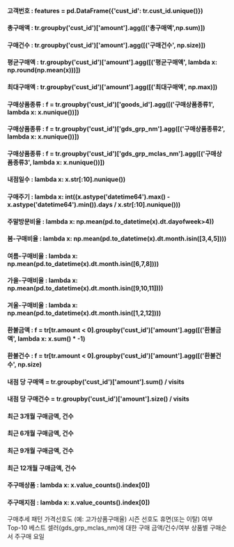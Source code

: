 #### 고객번호 : features = pd.DataFrame({'cust_id': tr.cust_id.unique()})
#### 총구매액 : tr.groupby('cust_id')['amount'].agg([('총구매액',np.sum)])
#### 구매건수 : tr.groupby('cust_id')['amount'].agg([('구매건수', np.size)])
#### 평균구매액 : tr.groupby('cust_id')['amount'].agg([('평균구매액', lambda x: np.round(np.mean(x)))])
#### 최대구매액 : tr.groupby('cust_id')['amount'].agg([('최대구매액', np.max)])
#### 구매상품종류 : f = tr.groupby('cust_id')['goods_id'].agg([('구매상품종류1', lambda x: x.nunique())])
#### 구매상품종류 : f = tr.groupby('cust_id')['gds_grp_nm'].agg([('구매상품종류2', lambda x: x.nunique())])
#### 구매상품종류 : f = tr.groupby('cust_id')['gds_grp_mclas_nm'].agg([('구매상품종류3', lambda x: x.nunique())])
#### 내점일수 : lambda x: x.str[:10].nunique())
#### 구매주기 : lambda x: int((x.astype('datetime64').max() - x.astype('datetime64').min()).days / x.str[:10].nunique()))
#### 주말방문비율 : lambda x: np.mean(pd.to_datetime(x).dt.dayofweek>4))
#### 봄-구매비율 : lambda x: np.mean(pd.to_datetime(x).dt.month.isin([3,4,5])))
#### 여름-구매비율 : lambda x: np.mean(pd.to_datetime(x).dt.month.isin([6,7,8])))
#### 가을-구매비율 : lambda x: np.mean(pd.to_datetime(x).dt.month.isin([9,10,11])))
#### 겨울-구매비율 : lambda x: np.mean(pd.to_datetime(x).dt.month.isin([1,2,12])))
#### 환불금액 : f = tr[tr.amount < 0].groupby('cust_id')['amount'].agg([('환불금액', lambda x: x.sum() * -1)
#### 환불건수 : f = tr[tr.amount < 0].groupby('cust_id')['amount'].agg([('환불건수', np.size)
#### 내점 당 구매액 = tr.groupby('cust_id')['amount'].sum() / visits
#### 내점 당 구매건수 = tr.groupby('cust_id')['amount'].size() / visits
#### 최근 3개월 구매금액, 건수
#### 최근 6개월 구매금액, 건수
#### 최근 9개월 구매금액, 건수
#### 최근 12개월 구매금액, 건수
#### 주구매상품 : lambda x: x.value_counts().index[0])
#### 주구매지점 : lambda x: x.value_counts().index[0])
구매추세 패턴
가격선호도 (예: 고가상품구매율)
시즌 선호도
휴면(또는 이탈) 여부
Top-10 베스트 셀러(gds_grp_mclas_nm)에 대한 구매 금액/건수/여부
상품별 구매순서
주구매 요일



